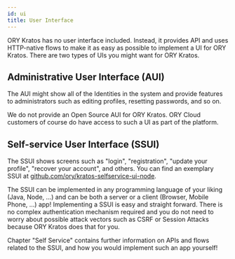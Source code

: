 ```yaml
---
id: ui
title: User Interface
---
```


ORY Kratos has no user interface included. Instead, it provides API and uses
HTTP-native flows to make it as easy as possible to implement a UI for ORY
Kratos. There are two types of UIs you might want for ORY Kratos.

## Administrative User Interface (AUI)

The AUI might show all of the Identities in the system and provide features to
administrators such as editing profiles, resetting passwords, and so on.

We do not provide an Open Source AUI for ORY Kratos. ORY Cloud customers of
course do have access to such a UI as part of the platform.

## Self-service User Interface (SSUI)

The SSUI shows screens such as "login", "registration", "update your profile",
"recover your account", and others. You can find an exemplary SSUI at
[github.com/ory/kratos-selfservice-ui-node](https://github.com/ory/kratos-selfservice-ui-node).

The SSUI can be implemented in any programming language of your liking (Java,
Node, ...) and can be both a server or a client (Browser, Mobile Phone, ...)
app! Implementing a SSUI is easy and straight forward. There is no complex
authentication mechanism required and you do not need to worry about possible
attack vectors such as CSRF or Session Attacks because ORY Kratos does that for
you.

Chapter "Self Service" contains further information on APIs and flows related to
the SSUI, and how you would implement such an app yourself!
